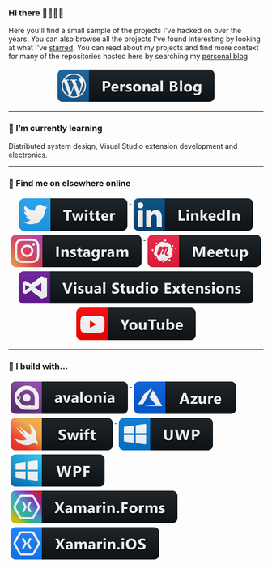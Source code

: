 ### Hi there 🎉🎈🎉🎈

Here you'll find a small sample of the projects I've hacked on over the years. You can also browse all the projects I've found interesting by looking at what I've [starred](https://github.com/MikeCodesDotNET?tab=stars). You can read about my projects and find more context for many of the repositories hosted here by searching my [personal blog](https://mikecodes.net). 

<p align="center">
  <a href="https://mikecodes.net">
    <img src="Resources/personalBlog.svg" alt="Personal" style="vertical-align:top; margin:4px">
  </a>  
</p>

---
### 🌱 I’m currently learning
Distributed system design, Visual Studio extension development and electronics. 



---
### 📢 Find me on elsewhere online
<p align="center">
  <a href="https://twitter.com/mikecodesdotnet">
    <img src="Resources/twitter.svg" alt="Twitter" style="vertical-align:top; margin:4px">
  </a>  

  <a href="https://www.linkedin.com/in/micjames/">
    <img src="Resources/linkedin.svg" alt="LinkedIn" style="vertical-align:top; margin:4px">
  </a>

  <a href="https://www.instagram.com/micjames6/">
    <img src="Resources/instagram.svg" alt="Instagram" style="vertical-align:top; margin:4px">
  </a>

  <a href="https://www.meetup.com/members/186160064/">
    <img src="Resources/meetup.svg" alt="Meetup" style="vertical-align:top; margin:4px">
  </a>

   <a href="https://marketplace.visualstudio.com/publishers/MikeJames">
    <img src="Resources/VisualStudioExtensions.svg" alt="VS Marketplace" style="vertical-align:top; margin:4px">
  </a>


 <a href="https://www.youtube.com/c/MichaelJames6/">
    <img src="Resources/youtube.svg" alt="Contribuyentes" style="vertical-align:top; margin:4px">
  </a>
</p>

<hr>

### 🚧 I build with...

<p>
  <a href="http://avaloniaui.net/">
    <img src="Resources/avalonia.svg" alt="VS Marketplace" style="vertical-align:top; margin:4px">
  </a>

 <a href="https://azure.microsoft.com/en-gb/">
    <img src="Resources/azure.svg" alt="Contribuyentes" style="vertical-align:top; margin:4px">
  </a>

  <a href="https://github.com/apple/swift">
    <img src="Resources/swift.svg" alt="Contribuyentes" style="vertical-align:top; margin:4px">
  </a>

  <a href="https://docs.microsoft.com/en-us/windows/uwp/">
    <img src="Resources/uwp.svg" alt="Meetup" style="vertical-align:top; margin:4px">
  </a>

  <a href="https://github.com/dotnet/wpf">
    <img src="Resources/wpf.svg" alt="Instagram" style="vertical-align:top; margin:4px">
  </a>

  <a href="https://github.com/xamarin/Xamarin.Forms">
    <img src="Resources/xamarinForms.svg" alt="LinkedIn" style="vertical-align:top; margin:4px">
  </a>

  <a href="https://github.com/xamarin/xamarin-macios">
      <img src="Resources/xamariniOS.svg" alt="Twitter" style="vertical-align:top; margin:4px">
  </a>  


</p>

<!--
**MikeCodesDotNET/MikeCodesDotNET** is a ✨ _special_ ✨ repository because its `README.md` (this file) appears on your GitHub profile.

Here are some ideas to get you started:

- 🔭 I’m currently working on ...
- 🌱 I’m currently learning ...
- 👯 I’m looking to collaborate on ...
- 🤔 I’m looking for help with ...
- 💬 Ask me about ...
- 📫 How to reach me: ...
- 😄 Pronouns: ...
- ⚡ Fun fact: ...
-->
